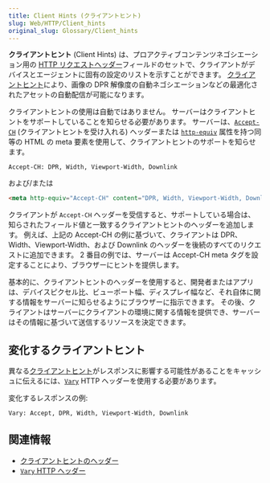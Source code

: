 ```yaml
---
title: Client Hints (クライアントヒント)
slug: Web/HTTP/Client_hints
original_slug: Glossary/Client_hints
---
```

**クライアントヒント** (Client Hints) は、プロアクティブコンテンツネゴシエーション用の [HTTP リクエストヘッダー](/ja/docs/Web/HTTP/Headers)フィールドのセットで、クライアントがデバイスとエージェントに固有の設定のリストを示すことができます。 [クライアントヒント](/ja/docs/Web/HTTP/Headers#Client_hints)により、画像の DPR 解像度の自動ネゴシエーションなどの最適化されたアセットの自動配信が可能になります。

クライアントヒントの使用は自動ではありません。 サーバーはクライアントヒントをサポートしていることを知らせる必要があります。 サーバーは、[`Accept-CH`](https://tools.ietf.org/html/draft-grigorik-http-client-hints-03#section-2.2.1) (クライアントヒントを受け入れる) ヘッダーまたは [`http-equiv`](/ja/docs/Web/HTML/Element/meta#属性) 属性を持つ同等の HTML の meta 要素を使用して、クライアントヒントのサポートを知らせます。

```
Accept-CH: DPR, Width, Viewport-Width, Downlink
```

および/または

```html
<meta http-equiv="Accept-CH" content="DPR, Width, Viewport-Width, Downlink">
```

クライアントが `Accept-CH` ヘッダーを受信すると、サポートしている場合は、知らされたフィールド値と一致するクライアントヒントのヘッダーを追加します。 例えば、上記の Accept-CH の例に基づいて、クライアントは DPR、Width、Viewport-Width、および Downlink のヘッダーを後続のすべてのリクエストに追加できます。 2 番目の例では、サーバーは Accept-CH meta タグを設定することにより、ブラウザーにヒントを提供します。

基本的に、クライアントヒントのヘッダーを使用すると、開発者またはアプリは、デバイスピクセル比、ビューポート幅、ディスプレイ幅など、それ自体に関する情報をサーバーに知らせるようにブラウザーに指示できます。 その後、クライアントはサーバーにクライアントの環境に関する情報を提供でき、サーバーはその情報に基づいて送信するリソースを決定できます。

## 変化するクライアントヒント

異なる[クライアントヒント](/ja/docs/Web/HTTP/Headers#Client_hints)がレスポンスに影響する可能性があることをキャッシュに伝えるには、[`Vary`](/ja/docs/Web/HTTP/Headers/Vary) HTTP ヘッダーを使用する必要があります。

変化するレスポンスの例:

`Vary: Accept, DPR, Width, Viewport-Width, Downlink`

## 関連情報

- [クライアントヒントのヘッダー](/ja/docs/Web/HTTP/Headers#Client_hints)
- [`Vary` HTTP ヘッダー](/ja/docs/Web/HTTP/Headers/Vary)
